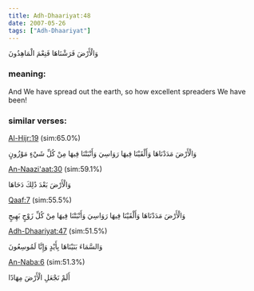 ```yaml
---
title: Adh-Dhaariyat:48
date: 2007-05-26
tags: ["Adh-Dhaariyat"]
---
```

وَالْأَرْضَ فَرَشْنَاهَا فَنِعْمَ الْمَاهِدُونَ
### meaning: 
And We have spread out the earth, so how excellent spreaders We have been!
### similar verses: 

[Al-Hijr:19](/15/19) (sim:65.0%)

وَالْأَرْضَ مَدَدْنَاهَا وَأَلْقَيْنَا فِيهَا رَوَاسِيَ وَأَنْبَتْنَا فِيهَا مِنْ كُلِّ شَيْءٍ مَوْزُونٍ

[An-Naazi'aat:30](/79/30) (sim:59.1%)

وَالْأَرْضَ بَعْدَ ذَٰلِكَ دَحَاهَا

[Qaaf:7](/50/7) (sim:55.5%)

وَالْأَرْضَ مَدَدْنَاهَا وَأَلْقَيْنَا فِيهَا رَوَاسِيَ وَأَنْبَتْنَا فِيهَا مِنْ كُلِّ زَوْجٍ بَهِيجٍ

[Adh-Dhaariyat:47](/51/47) (sim:51.5%)

وَالسَّمَاءَ بَنَيْنَاهَا بِأَيْدٍ وَإِنَّا لَمُوسِعُونَ

[An-Naba:6](/78/6) (sim:51.3%)

أَلَمْ نَجْعَلِ الْأَرْضَ مِهَادًا
